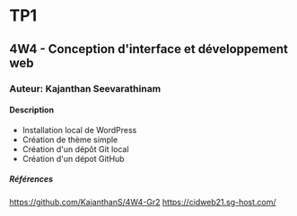 # TP1
## 4W4 - Conception d'interface et développement web
### Auteur: Kajanthan Seevarathinam
#### Description
- Installation local de WordPress
- Création de thème simple
- Création d'un dépôt Git local
- Création d'un dépot GitHub

##### Références
https://github.com/KajanthanS/4W4-Gr2
https://cidweb21.sg-host.com/


